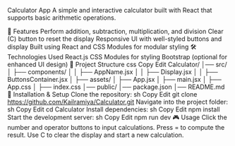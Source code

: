 Calculator App
A simple and interactive calculator built with React that supports basic arithmetic operations.

🚀 Features
Perform addition, subtraction, multiplication, and division
Clear (C) button to reset the display
Responsive UI with well-styled buttons and display
Built using React and CSS Modules for modular styling
🛠️ Technologies Used
React.js
CSS Modules for styling
Bootstrap (optional for enhanced UI design)
📂 Project Structure
css
Copy
Edit
Calculator/
│── src/
│   ├── components/
│   │   ├── AppName.jsx
│   │   ├── Display.jsx
│   │   ├── ButtonsContainer.jsx
│   ├── assets/
│   ├── App.jsx
│   ├── main.jsx
│   ├── App.css
│   ├── index.css
│── public/
│── package.json
│── README.md
🔧 Installation & Setup
Clone the repository:
sh
Copy
Edit
git clone https://github.com/Kailramiya/Calculator.git
Navigate into the project folder:
sh
Copy
Edit
cd Calculator
Install dependencies:
sh
Copy
Edit
npm install
Start the development server:
sh
Copy
Edit
npm run dev
🎮 Usage
Click the number and operator buttons to input calculations.
Press = to compute the result.
Use C to clear the display and start a new calculation.
